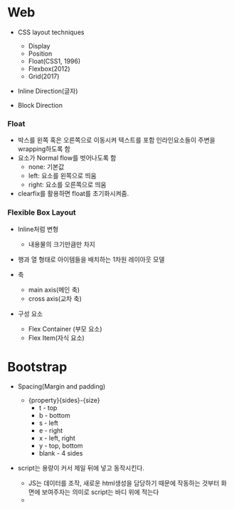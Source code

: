 # Web

- CSS layout techniques
  - Display
  - Position
  - Float(CSS1, 1996)
  - Flexbox(2012)
  - Grid(2017)

- Inline Direction(글자)
- Block Direction

### Float

- 박스를 왼쪽 혹은 오른쪽으로 이동시켜 텍스트를 포함 인라인요소들이 주변을 wrapping하도록 함
- 요소가 Normal flow를 벗어나도록 함
  - none: 기본값
  - left: 요소를 왼쪽으로 띄움
  - right: 요소를 오른쪽으로 띄움
- clearfix를 활용하면 float를 초기화시켜줌.

### Flexible Box Layout

- Inline처럼 변형
  - 내용물의 크기만큼만 차지

- 행과 열 형태로 아이템들을 배치하는 1차원 레이아웃 모델
- 축
  - main axis(메인 축)
  - cross axis(교차 축)
- 구성 요소
  - Flex Container (부모 요소)
  - Flex Item(자식 요소)

# Bootstrap

- Spacing(Margin and padding)
  - {property}{sides}-{size}
    - t - top
    - b - bottom
    - s - left
    - e - right
    - x - left, right
    - y - top, bottom
    - blank - 4 sides

- script는 용량이 커서 제일 뒤에 넣고 동작시킨다.
  - JS는 데이터를 조작, 새로운 html생성을 담당하기 때문에 작동하는 것부터 화면에 보여주자는 의미로 script는 바디 위에 적는다
  - 